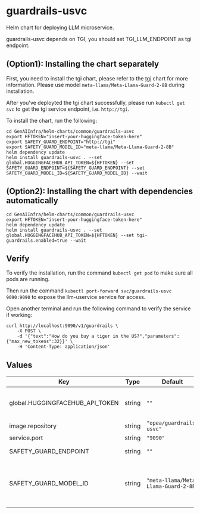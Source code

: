 # guardrails-usvc

Helm chart for deploying LLM microservice.

guardrails-usvc depends on TGI, you should set TGI_LLM_ENDPOINT as tgi endpoint.

## (Option1): Installing the chart separately

First, you need to install the tgi chart, please refer to the [tgi](../tgi) chart for more information. Please use model `meta-llama/Meta-Llama-Guard-2-8B` during installation.

After you've deployted the tgi chart successfully, please run `kubectl get svc` to get the tgi service endpoint, i.e. `http://tgi`.

To install the chart, run the following:

```console
cd GenAIInfra/helm-charts/common/guardrails-usvc
export HFTOKEN="insert-your-huggingface-token-here"
export SAFETY_GUARD_ENDPOINT="http://tgi"
export SAFETY_GUARD_MODEL_ID="meta-llama/Meta-Llama-Guard-2-8B"
helm dependency update
helm install guardrails-usvc . --set global.HUGGINGFACEHUB_API_TOKEN=${HFTOKEN} --set SAFETY_GUARD_ENDPOINT=${SAFETY_GUARD_ENDPOINT} --set SAFETY_GUARD_MODEL_ID=${SAFETY_GUARD_MODEL_ID} --wait
```

## (Option2): Installing the chart with dependencies automatically

```console
cd GenAIInfra/helm-charts/common/guardrails-usvc
export HFTOKEN="insert-your-huggingface-token-here"
helm dependency update
helm install guardrails-usvc . --set global.HUGGINGFACEHUB_API_TOKEN=${HFTOKEN} --set tgi-guardrails.enabled=true --wait
```

## Verify

To verify the installation, run the command `kubectl get pod` to make sure all pods are running.

Then run the command `kubectl port-forward svc/guardrails-usvc 9090:9090` to expose the llm-uservice service for access.

Open another terminal and run the following command to verify the service if working:

```console
curl http://localhost:9090/v1/guardrails \
    -X POST \
    -d '{"text":"How do you buy a tiger in the US?","parameters":{"max_new_tokens":32}}' \
    -H 'Content-Type: application/json'
```

## Values

| Key                             | Type   | Default                              | Description                                      |
| ------------------------------- | ------ | ------------------------------------ | ------------------------------------------------ |
| global.HUGGINGFACEHUB_API_TOKEN | string | `""`                                 | Your own Hugging Face API token                  |
| image.repository                | string | `"opea/guardrails-usvc"`             |                                                  |
| service.port                    | string | `"9090"`                             |                                                  |
| SAFETY_GUARD_ENDPOINT           | string | `""`                                 | LLM endpoint                                     |
| SAFETY_GUARD_MODEL_ID           | string | `"meta-llama/Meta-Llama-Guard-2-8B"` | Model ID for the underlying LLM service is using |
